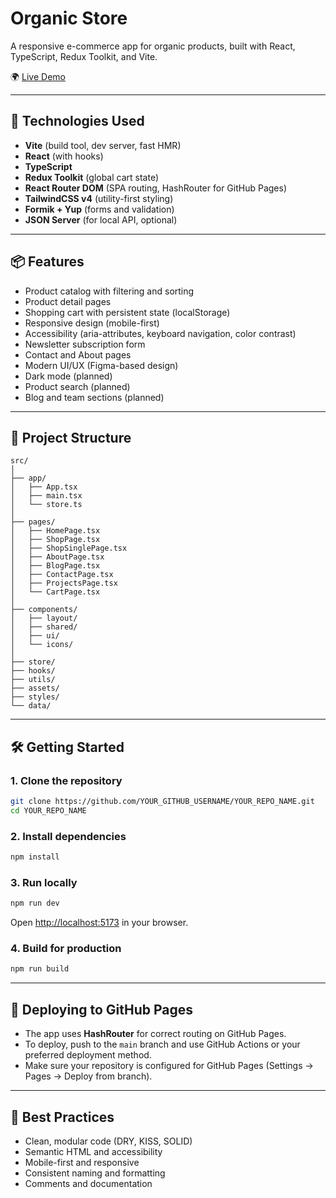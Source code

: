 # Organic Store

A responsive e-commerce app for organic products, built with React, TypeScript, Redux Toolkit, and Vite.

🌍 [Live Demo](https://millisabel.github.io/Organic/)

---

## 🚀 Technologies Used

- **Vite** (build tool, dev server, fast HMR)
- **React** (with hooks)
- **TypeScript**
- **Redux Toolkit** (global cart state)
- **React Router DOM** (SPA routing, HashRouter for GitHub Pages)
- **TailwindCSS v4** (utility-first styling)
- **Formik + Yup** (forms and validation)
- **JSON Server** (for local API, optional)

---

## 📦 Features

- Product catalog with filtering and sorting
- Product detail pages
- Shopping cart with persistent state (localStorage)
- Responsive design (mobile-first)
- Accessibility (aria-attributes, keyboard navigation, color contrast)
- Newsletter subscription form
- Contact and About pages
- Modern UI/UX (Figma-based design)
- Dark mode (planned)
- Product search (planned)
- Blog and team sections (planned)

---

## 📁 Project Structure

```
src/
│
├── app/
│   ├── App.tsx
│   ├── main.tsx
│   └── store.ts
│
├── pages/
│   ├── HomePage.tsx
│   ├── ShopPage.tsx
│   ├── ShopSinglePage.tsx
│   ├── AboutPage.tsx
│   ├── BlogPage.tsx
│   ├── ContactPage.tsx
│   ├── ProjectsPage.tsx
│   └── CartPage.tsx
│
├── components/
│   ├── layout/
│   ├── shared/
│   ├── ui/
│   └── icons/
│
├── store/
├── hooks/
├── utils/
├── assets/
├── styles/
└── data/
```

---

## 🛠️ Getting Started

### 1. Clone the repository

```bash
git clone https://github.com/YOUR_GITHUB_USERNAME/YOUR_REPO_NAME.git
cd YOUR_REPO_NAME
```

### 2. Install dependencies

```bash
npm install
```

### 3. Run locally

```bash
npm run dev
```

Open [http://localhost:5173](http://localhost:5173) in your browser.

### 4. Build for production

```bash
npm run build
```

---

## 🚀 Deploying to GitHub Pages

- The app uses **HashRouter** for correct routing on GitHub Pages.
- To deploy, push to the `main` branch and use GitHub Actions or your preferred deployment method.
- Make sure your repository is configured for GitHub Pages (Settings → Pages → Deploy from branch).

---

## 📌 Best Practices

- Clean, modular code (DRY, KISS, SOLID)
- Semantic HTML and accessibility
- Mobile-first and responsive
- Consistent naming and formatting
- Comments and documentation
